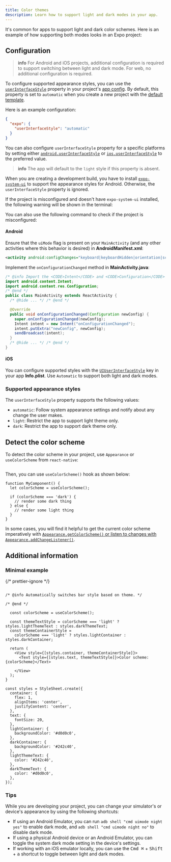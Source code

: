 ```yaml
---
title: Color themes
description: Learn how to support light and dark modes in your app.
---
```


It's common for apps to support light and dark color schemes. Here is an example of how supporting both modes looks in an Expo project:

## Configuration

> **info** For Android and iOS projects, additional configuration is required to support switching between light and dark mode. For web, no additional configuration is required.

To configure supported appearance styles, you can use the [`userInterfaceStyle`](/versions/latest/config/app/#userinterfacestyle) property in your project's [app config](/versions/latest/config/app). By default, this property is set to `automatic` when you create a new project with the [default template](/get-started/create-a-project/).

Here is an example configuration:

```json app.json
{
  "expo": {
    "userInterfaceStyle": "automatic"
  }
}
```

You can also configure `userInterfaceStyle` property for a specific platforms by setting either [`android.userInterfaceStyle`](/versions/latest/config/app/#userinterfacestyle-2) or [`ios.userInterfaceStyle`](/versions/latest/config/app/#userinterfacestyle-1) to the preferred value.

> **info** The app will default to the `light` style if this property is absent.

When you are creating a development build, you have to install [`expo-system-ui`](/versions/latest/sdk/system-ui/#installation) to support the appearance styles for Android. Otherwise, the `userInterfaceStyle` property is ignored.

If the project is misconfigured and doesn't have `expo-system-ui` installed, the following warning will be shown in the terminal:

You can also use the following command to check if the project is misconfigured:

#### Android

Ensure that the `uiMode` flag is present on your `MainActivity` (and any other activities where this behavior is desired) in **AndroidManifest.xml**:

```xml
<activity android:configChanges="keyboard|keyboardHidden|orientation|screenSize|uiMode">
```

Implement the `onConfigurationChanged` method in **MainActivity.java**:

```java
/* @info Import the <CODE>Intent</CODE> and <CODE>Configuration</CODE> classes. */
import android.content.Intent;
import android.content.res.Configuration;
/* @end */
public class MainActivity extends ReactActivity {
  /* @hide ... */ /* @end */

  @Override
  public void onConfigurationChanged(Configuration newConfig) {
    super.onConfigurationChanged(newConfig);
    Intent intent = new Intent("onConfigurationChanged");
    intent.putExtra("newConfig", newConfig);
    sendBroadcast(intent);
  }
  /* @hide ... */ /* @end */
}
```

#### iOS

You can configure supported styles with the [`UIUserInterfaceStyle`](https://developer.apple.com/documentation/bundleresources/information_property_list/uiuserinterfacestyle) key in your app **Info.plist**. Use `Automatic` to support both light and dark modes.

### Supported appearance styles

The `userInterfaceStyle` property supports the following values:

- `automatic`: Follow system appearance settings and notify about any change the user makes.
- `light`: Restrict the app to support light theme only.
- `dark`: Restrict the app to support dark theme only.

## Detect the color scheme

To detect the color scheme in your project, use `Appearance` or `useColorScheme` from `react-native`:

```tsx app/index.tsx

```

Then, you can use `useColorScheme()` hook as shown below:

```tsx app/index.tsx
function MyComponent() {
  let colorScheme = useColorScheme();

  if (colorScheme === 'dark') {
    // render some dark thing
  } else {
    // render some light thing
  }
}
```

In some cases, you will find it helpful to get the current color scheme imperatively with [`Appearance.getColorScheme()` or listen to changes with `Appearance.addChangeListener()`](https://reactnative.dev/docs/appearance).

## Additional information

### Minimal example

{/* prettier-ignore */}
```tsx

/* @info Automatically switches bar style based on theme. */

/* @end */

  const colorScheme = useColorScheme();

  const themeTextStyle = colorScheme === 'light' ? styles.lightThemeText : styles.darkThemeText;
  const themeContainerStyle =
    colorScheme === 'light' ? styles.lightContainer : styles.darkContainer;

  return (
    <View style={[styles.container, themeContainerStyle]}>
      <Text style={[styles.text, themeTextStyle]}>Color scheme: {colorScheme}</Text>
      
    </View>
  );
}

const styles = StyleSheet.create({
  container: {
    flex: 1,
    alignItems: 'center',
    justifyContent: 'center',
  },
  text: {
    fontSize: 20,
  },
  lightContainer: {
    backgroundColor: '#d0d0c0',
  },
  darkContainer: {
    backgroundColor: '#242c40',
  },
  lightThemeText: {
    color: '#242c40',
  },
  darkThemeText: {
    color: '#d0d0c0',
  },
});
```

### Tips

While you are developing your project, you can change your simulator's or device's appearance by using the following shortcuts:

- If using an Android Emulator, you can run `adb shell "cmd uimode night yes"` to enable dark mode, and `adb shell "cmd uimode night no"` to disable dark mode.
- If using a physical Android device or an Android Emulator, you can toggle the system dark mode setting in the device's settings.
- If working with an iOS emulator locally, you can use the <kbd>Cmd ⌘</kbd> + <kbd>Shift</kbd> + <kbd>a</kbd> shortcut to toggle between light and dark modes.